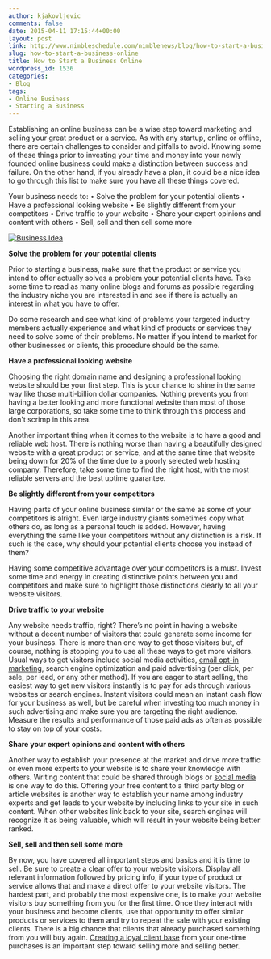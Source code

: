 ```yaml
---
author: kjakovljevic
comments: false
date: 2015-04-11 17:15:44+00:00
layout: post
link: http://www.nimbleschedule.com/nimblenews/blog/how-to-start-a-business-online/
slug: how-to-start-a-business-online
title: How to Start a Business Online
wordpress_id: 1536
categories:
- Blog
tags:
- Online Business
- Starting a Business
---
```


Establishing an online business can be a wise step toward marketing and selling your great product or a service. As with any startup, online or offline, there are certain challenges to consider and pitfalls to avoid. Knowing some of these things prior to investing your time and money into your newly founded online business could make a distinction between success and failure. On the other hand, if you already have a plan, it could be a nice idea to go through this list to make sure you have all these things covered. 

Your business needs to:
• Solve the problem for your potential clients
• Have a professional looking website
• Be slightly different from your competitors
• Drive traffic to your website
• Share your expert opinions and content with others 
• Sell, sell and then sell some more



[![Business Idea](http://www.nimbleschedule.com/wp-content/uploads/2015/04/bright-idea-thumb.jpg)](http://www.nimbleschedule.com/wp-content/uploads/2015/04/bright-idea.jpg)



**Solve the problem for your potential clients**

Prior to starting a business, make sure that the product or service you intend to offer actually solves a problem your potential clients have. Take some time to read as many online blogs and forums as possible regarding the industry niche you are interested in and see if there is actually an interest in what you have to offer.

Do some research and see what kind of problems your targeted industry members actually experience and what kind of products or services they need to solve some of their problems. No matter if you intend to market for other businesses or clients, this procedure should be the same.

**Have a professional looking website**

Choosing the right domain name and designing a professional looking website should be your first step. This is your chance to shine in the same way like those multi-billion dollar companies. Nothing prevents you from having a better looking and more functional website than most of those large corporations, so take some time to think through this process and don't scrimp in this area.

Another important thing when it comes to the website is to have a good and reliable web host. There is nothing worse than having a beautifully designed website with a great product or service, and at the same time that website being down for 20% of the time due to a poorly selected web hosting company. Therefore, take some time to find the right host, with the most reliable servers and the best uptime guarantee.

**Be slightly different from your competitors**

Having parts of your online business similar or the same as some of your competitors is alright. Even large industry giants sometimes copy what others do, as long as a personal touch is added. However, having everything the same like your competitors without any distinction is a risk. If such is the case, why should your potential clients choose you instead of them?

Having some competitive advantage over your competitors is a must. Invest some time and energy in creating distinctive points between you and competitors and make sure to highlight those distinctions clearly to all your website visitors. 

**Drive traffic to your website**

Any website needs traffic, right? There’s no point in having a website without a decent number of visitors that could generate some income for your business. There is more than one way to get those visitors but, of course, nothing is stopping you to use all these ways to get more visitors. Usual ways to get visitors include social media activities, [email opt-in marketing](http://www.nimbleschedule.com/nimblenews/blog/email-marketing/), search engine optimization and paid advertising (per click, per sale, per lead, or any other method). If you are eager to start selling, the easiest way to get new visitors instantly is to pay for ads through various websites or search engines. Instant visitors could mean an instant cash flow for your business as well, but be careful when investing too much money in such advertising and make sure you are targeting the right audience. Measure the results and performance of those paid ads as often as possible to stay on top of your costs.

**Share your expert opinions and content with others**

Another way to establish your presence at the market and drive more traffic or even more experts to your website is to share your knowledge with others. Writing content that could be shared through blogs or [social media](http://www.nimbleschedule.com/nimblenews/blog/can-facebook-be-good-for-your-business/) is one way to do this. Offering your free content to a third party blog or article websites is another way to establish your name among industry experts and get leads to your website by including links to your site in such content. When other websites link back to your site, search engines will recognize it as being valuable, which will result in your website being better ranked.

**Sell, sell and then sell some more**

By now, you have covered all important steps and basics and it is time to sell. Be sure to create a clear offer to your website visitors. Display all relevant information followed by pricing info, if your type of product or service allows that and make a direct offer to your website visitors. The hardest part, and probably the most expensive one, is to make your website visitors buy something from you for the first time. Once they interact with your business and become clients, use that opportunity to offer similar products or services to them and try to repeat the sale with your existing clients. There is a big chance that clients that already purchased something from you will buy again. [Creating a loyal client base](http://www.nimbleschedule.com/nimblenews/blog/how-to-build-customer-loyalty/) from your one-time purchases is an important step toward selling more and selling better.

